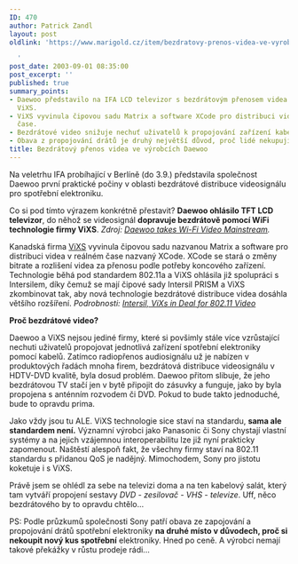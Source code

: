 ```yaml
---
ID: 470
author: Patrick Zandl
layout: post
oldlink: 'https://www.marigold.cz/item/bezdratovy-prenos-videa-ve-vyrobcich-daewoo

  '
post_date: 2003-09-01 08:35:00
post_excerpt: ''
published: true
summary_points:
- Daewoo představilo na IFA LCD televizor s bezdrátovým přenosem videa pomocí WiFi
  ViXS.
- ViXS vyvinula čipovou sadu Matrix a software XCode pro distribuci videa v reálném
  čase.
- Bezdrátové video snižuje nechuť uživatelů k propojování zařízení kabely.
- Obava z propojování drátů je druhý největší důvod, proč lidé nekupují novou elektroniku.
title: Bezdrátový přenos videa ve výrobcích Daewoo
---
```


Na veletrhu IFA probíhající v Berlíně (do 3.9.) představila společnost Daewoo první praktické počiny v oblasti bezdrátové distribuce videosignálu pro spotřební elektroniku. 
<p>
Co si pod tímto výrazem konkrétně přestavit? <STRONG>Daewoo ohlásilo TFT LCD televizor</STRONG>, do něhož se videosignál <STRONG>dopravuje bezdrátově pomocí WiFi technologie firmy ViXS</STRONG>. <EM>Zdroj: </EM><A href="http://www.wi-fiplanet.com/news/article.php/3070521" target=_blank><EM>Daewoo takes Wi-Fi Video Mainstream</EM></A><EM>.</EM>
<p>
Kanadská firma <A href="http://www.vixs.com/" target=_blank>ViXS</A> vyvinula čipovou sadu nazvanou Matrix a software pro distribuci videa v reálném čase nazvaný XCode. XCode se stará o změny bitrate a rozlišení videa za přenosu podle potřeby koncového zařízení. Technologie běhá pod standardem 802.11a a ViXS ohlásila již spolupráci s Intersilem, díky čemuž se mají čipové sady Intersil PRISM a ViXS zkombinovat tak, aby nová technologie bezdrátové distribuce videa dosáhla většího rozšíření. <EM>Podrobnosti: </EM><A href="http://www.wi-fiplanet.com/news/article.php/2229651"><EM>Intersil, ViXs in Deal for 802.11 Video</EM> </A>
<p>
<STRONG>Proč bezdrátové video?</STRONG> 
<p>
Daewoo a ViXS nejsou jediné firmy, které si povšimly stále více vzrůstající nechuti uživatelů propojovat jednotlivá zařízení spotřební elektroniky pomocí kabelů. Zatímco radiopřenos audiosignálu už je nabízen v produktových řadách mnoha firem, bezdrátová distribuce videosignálu v HDTV-DVD kvalitě, byla dosud problém. Daewoo přitom slibuje, že jeho bezdrátovou TV stačí jen v bytě připojit do zásuvky a funguje, jako by byla propojena s anténním rozvodem či DVD. Pokud to bude takto jednoduché, bude to opravdu prima. 
<p>
Jako vždy jsou tu ALE. ViXS technologie sice staví na standardu, <STRONG>sama ale standardem není.</STRONG> Významní výrobci jako Panasonic či Sony chystají vlastní systémy a na jejich vzájemnou interoperabilitu lze již nyní prakticky zapomenout. Naštěstí alespoň fakt, že všechny firmy staví na 802.11 standardu s přidanou QoS je nadějný. Mimochodem, Sony pro jistotu koketuje i s ViXS. 
<p>
Právě jsem se ohlédl za sebe na televizi doma a na ten kabelový salát, který tam vytváří propojení sestavy <EM>DVD - zesilovač - VHS - televize</EM>. Uff, něco bezdrátového by to opravdu chtělo... 
<p>
PS: Podle průzkumů společnosti Sony patří obava ze zapojování a propojování drátů spotřební elektroniky <STRONG>na druhé místo v důvodech, proč si nekoupit nový kus spotřební</STRONG> elektroniky. Hned po ceně. A výrobci nemají takové překážky v růstu prodeje rádi...</p>